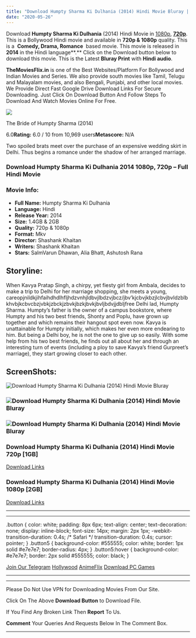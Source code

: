 ```yaml
---
title: "Download Humpty Sharma Ki Dulhania (2014) Hindi Movie Bluray || 720p [1GB] || 1080p [2GB]"
date: "2020-05-26"
---
```


Download **Humpty Sharma Ki Dulhania** (2014) Hindi Movie in [1080p](https://1moviesflix.com/1080p-movies/), [**720p**](https://1moviesflix.com/720p-movies/). This is a Bollywood Hindi movie and available in **720p & 1080p** quality. This is a  **Comedy, Drama, Romance**  based movie. This movie is released in **2014** in the Hindi language**.** Click on the Download button below to download this movie. This is the Latest **Bluray Print** with **Hindi audio**.

**TheMoviesFlix.in** is one of the Best Websites/Platform For Bollywood and Indian Movies and Series. We also provide south movies like Tamil, Telugu and Malayalam movies, and also Bengali, Punjabi, and other local movies. We Provide Direct Fast Google Drive Download Links For Secure Downloading. Just Click On Download Button And Follow Steps To Download And Watch Movies Online For Free.

[![](https://m.media-amazon.com/images/M/MV5BMjE3MDA4NjMxN15BMl5BanBnXkFtZTgwMzc4NzkxMjE@._V1_SX300.jpg)](https://www.imdb.com/title/tt3678938/ "The Bride of Humpty Sharma")

The Bride of Humpty Sharma (2014)

6.0**Rating:** 6.0 / 10 from 10,969 users**Metascore:** N/A

Two spoiled brats meet over the purchase of an expensive wedding skirt in Delhi. Thus begins a romance under the shadow of her arranged marriage.

### Download Humpty Sharma Ki Dulhania 2014 1080p, 720p – Full Hindi Movie

### Movie Info:

- **Full Name:** Humpty Sharma Ki Dulhania
- **Language:** Hindi
- **Release Year:** 2014
- **Size:** 1.4GB & 2GB
- **Quality:** 720p & 1080p
- **Format:** Mkv
- **Director:** Shashank Khaitan
- **Writers:** Shashank Khaitan
- **Stars:** SalmVarun Dhawan, Alia Bhatt, Ashutosh Rana

## Storyline:

When Kavya Pratap Singh, a chirpy, yet fiesty girl from Ambala, decides to make a trip to Delhi for her marriage shopping, she meets a young, careopjnildkjihfaihdhdlhfljhdzvnhjldbvjlbdzvjbcz/jbv’kjcbvjkbzjlcbvjbvldzblbkhvbjkcbvcbzjvbkjzbckjzbvkjbzkjbvkjbvljbdvjjdbljfree Delhi lad, Humpty Sharma. Humpty’s father is the owner of a campus bookstore, where Humpty and his two best friends, Shonty and Poplu, have grown up together and which remains their hangout spot even now. Kavya is unattainable for Humpty initially, which makes her even more endearing to him. But being a Delhi boy, he is not the one to give up so easily. With some help from his two best friends, he finds out all about her and through an interesting turn of events (including a ploy to save Kavya’s friend Gurpreet’s marriage), they start growing closer to each other.

## ScreenShots:

![Download Humpty Sharma Ki Dulhania (2014) Hindi Movie Bluray](https://m.media-amazon.com/images/M/MV5BMTg2MzEyNTAwMV5BMl5BanBnXkFtZTgwMzU2NTAyMjE@._V1_QL50_SY1000_SX1500_AL_.jpg)

### ![Download Humpty Sharma Ki Dulhania (2014) Hindi Movie Bluray](https://m.media-amazon.com/images/M/MV5BMTkzMzQ4OTcxMl5BMl5BanBnXkFtZTgwMDY2NTAyMjE@._V1_QL50_SY1000_CR0,0,1715,1000_AL_.jpg)

### ![Download Humpty Sharma Ki Dulhania (2014) Hindi Movie Bluray](https://m.media-amazon.com/images/M/MV5BMTQ4NTkwNDA4OF5BMl5BanBnXkFtZTgwNzU2NTAyMjE@._V1_QL50_SX1500_CR0,0,1500,999_AL_.jpg)

### Download Humpty Sharma Ki Dulhania (2014) Hindi Movie 720p \[1GB\]

[Download Links](https://1moviesflix.com?a270777880=VXQ5dEY5SXlnTFp2UjF2Y0tRVWZOamxpU3hDeW5Gd3ZHNDE4NG5mMmx2czlNU2grU2hySVc5RDlLZ1A5SFVkWWNheHlUaUJrRzk5OU9PYXM4SnNJRElKUXlMdjIwQWV1aHZjc3UxUlEvT0E9)

### Download Humpty Sharma Ki Dulhania (2014) Hindi Movie 1080p \[2GB\] 

[Download Links](https://1moviesflix.com?a270777880=VXQ5dEY5SXlnTFp2UjF2Y0tRVWZOamxpU3hDeW5Gd3ZHNDE4NG5mMmx2czlNU2grU2hySVc5RDlLZ1A5SFVkWTJYL1BrN2JIWGhHUXMwT1l4OUlEL0JqeGRHTUI3Nzg0TkxsRFlCQnNrOGM9)

* * *

* * *

.button { color: white; padding: 8px 6px; text-align: center; text-decoration: none; display: inline-block; font-size: 14px; margin: 2px 1px; -webkit-transition-duration: 0.4s; /\* Safari \*/ transition-duration: 0.4s; cursor: pointer; } .button5 { background-color: #555555; color: white; border: 1px solid #e7e7e7; border-radius: 4px; } .button5:hover { background-color: #e7e7e7; border: 2px solid #555555; color: black; }

[Join Our Telegram](http://gdrivepro.xyz/join.php) [Hollywood](https://moviesverse.com/) [AnimeFlix](https://animeflix.in/) [Download PC Games](https://gamesflix.net/)  

* * *

* * *

  

Please Do Not Use VPN for Downloading Movies From Our Site.

Click On The Above **Download Button** to Download File.

If You Find Any Broken Link Then **Report** To Us.

**Comment** Your Queries And Requests Below In The Comment Box.

* * *
